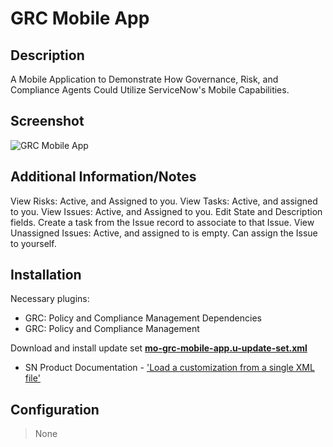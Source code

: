 # GRC Mobile App

## Description

A Mobile Application to Demonstrate How Governance, Risk, and Compliance Agents Could Utilize ServiceNow's Mobile Capabilities.

## Screenshot

![GRC Mobile App](https://raw.githubusercontent.com/platform-experience/mobile-template-library/master/src/mo-grc-mobile-app/images/main_grc.PNG)

## Additional Information/Notes

View Risks: Active, and Assigned to you.
View Tasks: Active, and assigned to you. 
View Issues: Active, and Assigned to you. Edit State and Description fields. Create a task from the Issue record to associate to that Issue.
View Unassigned Issues: Active, and assigned to is empty. Can assign the Issue to yourself.

## Installation

Necessary plugins: 

* GRC: Policy and Compliance Management Dependencies 
* GRC: Policy and Compliance Management

Download and install update set **[mo-grc-mobile-app.u-update-set.xml](https://github.com/platform-experience/mobile-template-library/blob/master/src/mo-grc-mobile-app/mo-grc-mobile-app.u-update-set.xml)**

* SN Product Documentation - ['Load a customization from a single XML file'](https://docs.servicenow.com/bundle/kingston-application-development/page/build/system-update-sets/task/t_SaveAnUpdateSetAsAnXMLFile.html)

## Configuration

> None
